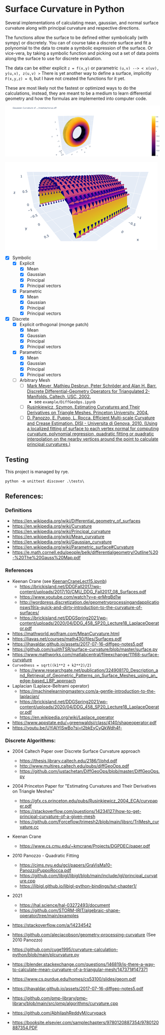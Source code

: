 # Surface Curvature in Python

Several implementations of calculating mean, gaussian, and normal surface curvature along with principal curvature and respective directions.

The functions allow the surface to be defined either symbolically (with sympy) or discretely.
You can of course take a discrete surface and fit a polynomial to the data to create a symbolic expression of the surface. Or vice-vera, by taking a symbolic function and picking out a set of data points along the surface to use for discrete evaluation.

The data can be either explicit `z = f(x,y)` or parametric `(u,v) --> < x(uv), y(u,v), z(u,v) >`
There is yet another way to define a surface, implicitly `F(x,y,z) = 0`, but I have not created the functions for it yet.

These are most likely not the fastest or optimized ways to do the calculations, instead, they are meant to be a medium to learn differential geometry and how the formulas are implemented into computer code.

![examples/DiffGeoOps.ipynb](docs/gaussian_torus.png)

![examples/discrete_shape.ipynb](docs/image.png)

- [x] Symbolic
  - [x] Explicit
    - [x] Mean
    - [x] Gaussian
    - [x] Principal
    - [x] Principal vectors
  - [x] Parametric
    - [x] Mean
    - [x] Gaussian
    - [x] Principal
    - [x] Principal vectors
- [x] Discrete
  - [x] Explicit orthogonal (monge patch)
    - [x] Mean
    - [x] Gaussian
    - [x] Principal
    - [x] Principal vectors
  - [x] Parametric
    - [x] Mean
    - [x] Gaussian
    - [x] Principal
    - [x] Principal vectors
  - [ ] Arbitrary Mesh
    - [ ] [Mark Meyer, Mathieu Desbrun, Peter Schröder and Alan H. Barr. Discrete Differential-Geometry Operators for Triangulated 2-Manifolds. Caltech, USC, 2002.](http://www.multires.caltech.edu/pubs/diffGeoOps.pdf)
      - see `example/DiffGeoOps.ipynb`
    - [ ] [Rusinkiewicz, Szymon. Estimating Curvatures and Their Derivatives on Triangle Meshes. Princeton University, 2004. ](https://gfx.cs.princeton.edu/pubs/Rusinkiewicz_2004_ECA/curvpaper.pdf)
    - [ ] [D. Panozzo, E. Puppo, L. Rocca. Efficient Multi-scale Curvature and Crease Estimation. DISI - Universita di Genova, 2010. (Using a localized fitting of surface to each vertex normal for computing curvature. polynomial regression, quadratic fitting or quadratic interpolation on the nearby vertices around the point to calculate principal curvatures.)](https://cims.nyu.edu/gcl/papers/GraVisMa10-PanozzoPuppoRocca.pdf)

## Testing

This project is managed by rye.

```
python -m unittest discover .\tests\
```

## References:

### Definitions

- https://en.wikipedia.org/wiki/Differential_geometry_of_surfaces
- https://en.wikipedia.org/wiki/Curvature
- https://en.wikipedia.org/wiki/Principal_curvature
- https://en.wikipedia.org/wiki/Mean_curvature
- https://en.wikipedia.org/wiki/Gaussian_curvature
- https://en.wikipedia.org/wiki/Parametric_surface#Curvature
- https://e.math.cornell.edu/people/belk/differentialgeometry/Outline%20-%20The%20Gauss%20Map.pdf

### References

- Keenan Crane (see [KeenanCraneLect15.ipynb](examples/KeenanCraneLect15.ipynb))
  - https://brickisland.net/DDGFall2017/wp-content/uploads/2017/10/CMU_DDG_Fall2017_08_Surfaces.pdf
  - https://www.youtube.com/watch?v=e-erMrqBd1w
  - http://wordpress.discretization.de/geometryprocessingandapplicationsws19/a-quick-and-dirty-introduction-to-the-curvature-of-surfaces/
  - https://brickisland.net/DDGSpring2021/wp-content/uploads/2020/04/DDG_458_SP20_Lecture18_LaplaceOperator.pdf
- https://mathworld.wolfram.com/MeanCurvature.html
- https://liavas.net/courses/math430/files/Surfaces.pdf
- https://jhavaldar.github.io/assets/2017-07-16-diffgeo-notes5.pdf
- https://github.com/sujithTSR/surface-curvature/blob/master/surface.py
- https://www.mathworks.com/matlabcentral/fileexchange/11168-surface-curvature
- `Curvedness = sqrt((k1**2 + k2**2)/2)`
  - https://www.researchgate.net/publication/324908170_Description_and_Retrieval_of_Geometric_Patterns_on_Surface_Meshes_using_an_edge-based_LBP_approach
- Laplacian (Laplace-Beltrami operator)
  - https://machinelearningmastery.com/a-gentle-introduction-to-the-laplacian/
  - https://brickisland.net/DDGSpring2021/wp-content/uploads/2020/04/DDG_458_SP20_Lecture18_LaplaceOperator.pdf
  - https://en.wikipedia.org/wiki/Laplace_operator
- https://www.appstate.edu/~greenwaldsj/class/4140/shapeoperator.pdf
- https://youtu.be/UYiAlYlSwBo?si=t2bkEyCyQkWdh4f-

### Discrete Algorithms:

- 2004 Caltech Paper over Discrete Surface Curvature approach

  - https://thesis.library.caltech.edu/2186/1/phd.pdf
  - http://www.multires.caltech.edu/pubs/diffGeoOps.pdf
  - https://github.com/justachetan/DiffGeoOps/blob/master/DiffGeoOps.py

- 2004 Princeton Paper for "Estimating Curvatures and Their Derivatives on Triangle Meshes"

  - https://gfx.cs.princeton.edu/pubs/Rusinkiewicz_2004_ECA/curvpaper.pdf
  - https://stackoverflow.com/questions/14234127/how-to-get-principal-curvature-of-a-given-mesh
  - https://github.com/Forceflow/trimesh2/blob/main/libsrc/TriMesh_curvature.cc

- Keenan Crane

  - https://www.cs.cmu.edu/~kmcrane/Projects/DGPDEC/paper.pdf

- 2010 Panozzo - Quadratic Fitting

  - https://cims.nyu.edu/gcl/papers/GraVisMa10-PanozzoPuppoRocca.pdf
  - https://github.com/libigl/libigl/blob/main/include/igl/principal_curvature.cpp
  - https://libigl.github.io/libigl-python-bindings/tut-chapter1/

- 2021

  - https://hal.science/hal-03272493/document
  - https://github.com/STORM-IRIT/algebraic-shape-operator/tree/main/examples

- https://stackoverflow.com/a/14234542
- https://github.com/alecjacobson/geometry-processing-curvature (See 2010 Panozzo)
- https://github.com/cuge1995/curvature-calculation-python/blob/main/plcurvature.py
- https://blender.stackexchange.com/questions/146819/is-there-a-way-to-calculate-mean-curvature-of-a-triangular-mesh/147371#147371
- https://www.cs.purdue.edu/homes/cs53100/slides/geom.pdf
- https://jhavaldar.github.io/assets/2017-07-16-diffgeo-notes5.pdf
- https://github.com/pmp-library/pmp-library/blob/main/src/pmp/algorithms/curvature.cpp
- https://github.com/AbhilashReddyM/curvpack
- https://booksite.elsevier.com/samplechapters/9780120887354/9780120887354.PDF
